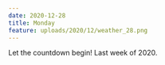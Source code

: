 ```yaml
---
date: 2020-12-28
title: Monday
feature: uploads/2020/12/weather_28.png
---
```


Let the countdown begin! Last week of 2020.
